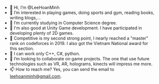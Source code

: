 - 👋 Hi, I’m @LeeHoanMinh
- 👀 I’m interested in playing games, doing sports and gym, reading books, writing blogs,... 
- 🌱 I’m currently studying in Computer Science degree. 
- 🌱 I'm also good at Unity Game development. I have participated in developing plenty of 2D games.
- 🌱 Competitive is my second strong point, I nearly reached a "master" rank on codeforces in 2019. I also got the Vietnam National award for this section.
- 🌱 I can work only C++, C#, python.
- 💞️ I’m looking to collaborate on game projects. The one that use future technologies such as VR, AR, holograms, kinects will impress me more.
- 📫 How to reach me? Yes, you can send the email to leehoanminh@gmail.com.

<!---
LeeHoanMinh/LeeHoanMinh is a ✨ special ✨ repository because its `README.md` (this file) appears on your GitHub profile.
You can click the Preview link to take a look at your changes.
--->
